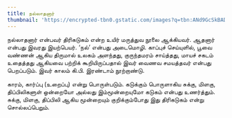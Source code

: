 ```yaml
---
title: நல்லாதனார்
thumbnail: 'https://encrypted-tbn0.gstatic.com/images?q=tbn:ANd9GcSkBADe8N7Z9Slq1AworCxVyQ20zJIKlO3BBQ&usqp=CAU'
---
```


நல்லாதனார் என்பவர் திரிகடுகம் என்ற உயிர் மருத்துவ நூலை ஆக்கியவர். ஆதனார் என்பது இவரது இயற்பெயர். ‘நல்’ என்பது அடைமொழி. காப்புச் செய்யுளில், பூவை வண்ணன் ஆகிய திருமால் உலகம் அளந்தது, குருந்தமரம் சாய்த்தது, மாயச் சகடம் உதைத்தது ஆகியவை பற்றிக் கூறியிருப்பதால் இவர் வைணவ சமயத்தவர் என்பது பெறப்படும். இவர் காலம் கி.பி. இரண்டாம் நூற்றாண்டு.

காரம், கார்ப்பு (உறைப்பு) என்று பொருள்படும். கடுக்கும் பொருளாகிய சுக்கு, மிளகு, திப்பிலிகளுள் ஒன்றையோ அல்லது இம்மூன்றையுமோ கடுகம் என்பது உணர்த்தும். சுக்கு, மிளகு, திப்பிலி ஆகிய மூன்றையும் குறிக்கும்போது இது திரிகடுகம் என்று சொல்லப்பெறும்.